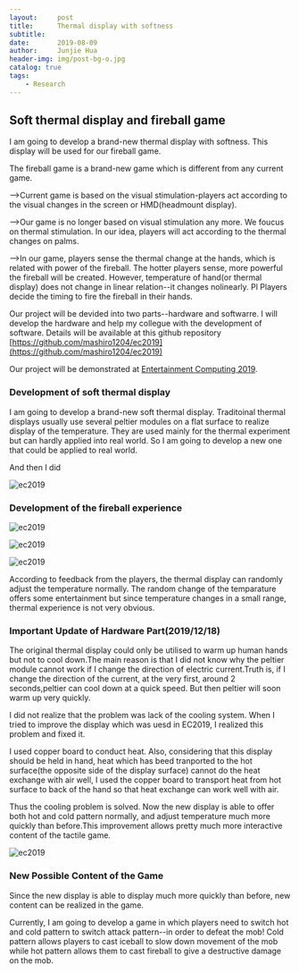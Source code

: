 ```yaml
---
layout:     post
title:      Thermal display with softness
subtitle:    
date:       2019-08-09
author:     Junjie Hua
header-img: img/post-bg-o.jpg
catalog: true
tags:
    - Research
---
```


## Soft thermal display and fireball game

I am going to develop a brand-new thermal display with softness.
This display will be used for our fireball game.

The fireball game is a brand-new game which is different from any current game.

-->Current game is based on the visual stimulation-players act according to the visual changes in the screen or HMD(headmount display).

-->Our game is no longer based on visual stimulation any more. We foucus on thermal stimulation. In our idea, players will act according to the thermal changes on palms.

-->In our game, players sense the thermal change at the hands, which is related with  power of the fireball. The hotter players sense, more powerful the fireball will be created. However, temperature of hand(or thermal display) does not change in linear relation--it changes nolinearly.  Pl
Players decide the timing to fire the fireball in their hands.

Our project will be devided into two parts--hardware and softwarre. I will develop the hardware and help my collegue with the development of software. Details will be available at this github repository [https://github.com/mashiro1204/ec2019](https://github.com/mashiro1204/ec2019)

Our project will be demonstrated at [Entertainment Computing 2019](http://ec2019.entcomp.org/).

### Development of soft thermal display

I am going to develop a brand-new soft thermal display. Traditoinal thermal displays usually use several peltier modules on a flat surface to realize display of the temperature. They are used mainly for the thermal experiment but can hardly applied into real world. So I am going to develop a new one that could be applied to real world.

And then I did

![ec2019](https://edmond123456.github.io/img/ec2019/IMG_6270.png)

### Development of the fireball experience



![ec2019](https://edmond123456.github.io/img/ec2019/IMG_6281.png)

![ec2019](https://edmond123456.github.io/img/ec2019/IMG_6282.png)

![ec2019](https://edmond123456.github.io/img/ec2019/IMG_6298.png)

According to feedback from the players, the thermal display can randomly adjust the temperature normally. The random change of the temparature offers some entertainment but since temperature changes in a small range, thermal experience is not very obvious.


### Important Update of Hardware Part(2019/12/18)
The original thermal display could only be utilised to warm up human hands but not to cool down.The main reason is that I did not know why the peltier module cannot work if I change the direction of electric current.Truth is, if I change the direction of the current, at the very first, around 2 seconds,peltier can cool down at a quick speed. But then peltier will soon warm up very quickly.

I did not realize that the problem was lack of the cooling system. When I tried to improve the display which was uesd in EC2019, I realized this problem and fixed it.

I used copper board to conduct heat. Also, considering that this display should be held in hand, heat which has beed tranported to the hot surface(the opposite side of the display surface) cannot do the heat exchange with air well, I used the copper board to transport heat from hot surface to back of the hand so that heat exchange can work well with air.

Thus the cooling problem is solved. Now the new display is able to offer both hot and cold pattern normally, and adjust temperature much more quickly than before.This improvement allows pretty much more interactive content of the tactile game.

![ec2019](https://edmond123456.github.io/img/ec2019/newdisplay.jpg)

### New Possible Content of the Game
Since the new display is able to display much more quickly than before, new content can be realized in the game.

Currently, I am going to develop a game in which players need to switch hot and cold pattern to switch attack pattern--in order to defeat the mob! Cold pattern allows players to cast iceball to slow down movement of the mob while hot pattern allows them to cast fireball to give a destructive damage on the mob.